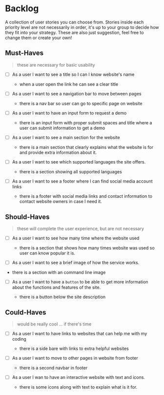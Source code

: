 # Backlog

A collection of user stories you can choose from. Stories inside each priority
level are not necessarily in order, it's up to your group to decide how they fit
into your strategy. These are also just suggestion, feel free to change them or
create your own!

## Must-Haves

> these are necessary for basic usability

- [ ] As a user I want to see a title so I can I know website's name

  - when a user open the link he can see a clear title

- [ ] As a user I want to see a navigation bar to move between pages

  - there is a nav bar so user can go to specific page on website

- [ ] As a user I want to have an input form to request a demo

  - there is an input form with proper submit spaces and title where a user can
    submit information to get a demo

- [ ] As a user I want to see a main section for the website

  - there is a main section that clearly explains what the website is for and
    provide extra information about it.

- [ ] As a user I want to see which supported languages the site offers.

  - there is a section showing all supported languages

- [ ] As a user I want to see a footer where I can find social media account
      links
  - there is a footer with social media links and contact information to contact
    website owners in case I need it.

## Should-Haves

> these will complete the user experience, but are not necessary

- [ ] As a user I want to see how many time where the website used

  - there is a section that shows how many times website was used so user can
    know popular it is.

- [ ] As a user I want to see a brief image of how the service works.

- there is a section with an command line image

- [ ] As a user I want to have a `button` to be able to get more information
      about the functions and features of the site.

  - there is a button below the site description

## Could-Haves

> would be really cool ... if there's time

- [ ] As a user I want to have links to websites that can help me with my coding

  - there is a side bare with links to extra helpful websites

- [ ] As a user I want to move to other pages in website from footer

  - there is a second navbar in footer

- [ ] As a user I wan to have an interactive website with text and icons.

  - there is some icons along with text to explain what is it for.
